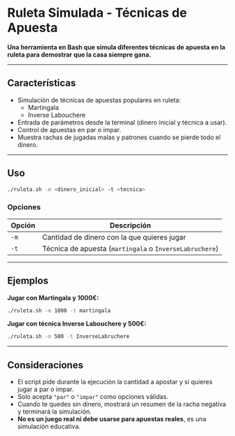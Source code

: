
# Ruleta Simulada - Técnicas de Apuesta

**Una herramienta en Bash que simula diferentes técnicas de apuesta en la ruleta para demostrar que la casa siempre gana.**

---

## Características

- Simulación de técnicas de apuestas populares en ruleta:
  - Martingala
  - Inverse Labouchere
- Entrada de parámetros desde la terminal (dinero inicial y técnica a usar).
- Control de apuestas en par o impar.
- Muestra rachas de jugadas malas y patrones cuando se pierde todo el dinero.

---

## Uso

```bash
./ruleta.sh -m <dinero_inicial> -t <tecnica>
```

### Opciones

| Opción | Descripción                                                 |
|--------|-------------------------------------------------------------|
| `-m`   | Cantidad de dinero con la que quieres jugar                 |
| `-t`   | Técnica de apuesta (`martingala` o `InverseLabruchere`)     |

---

## Ejemplos

**Jugar con Martingala y 1000€:**

```bash
./ruleta.sh -m 1000 -t martingala
```

**Jugar con técnica Inverse Labouchere y 500€:**

```bash
./ruleta.sh -m 500 -t InverseLabruchere
```

---

## Consideraciones

- El script pide durante la ejecución la cantidad a apostar y si quieres jugar a par o impar.
- Solo acepta `"par"` o `"impar"` como opciones válidas.
- Cuando te quedes sin dinero, mostrará un resumen de la racha negativa y terminará la simulación.
- **No es un juego real ni debe usarse para apuestas reales**, es una simulación educativa.
